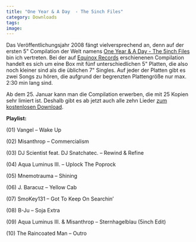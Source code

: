 ```yaml
---
title: "One Year & A Day  - The 5inch Files"
category: Downloads
tags: 
image: 
---
```


Das Veröffentlichungsjahr 2008 fängt vielversprechend an, denn auf der ersten 5" Compilation der Welt namens [One Year & A Day - The 5inch Files](http://e-q-x.net/eqx013/eqx013.htm) bin ich vertreten. Bei der auf [Equinox Records](http://www.e-q-x.net) erschienenen Compilation handelt es sich um eine Box mit fünf unterschiedlichen 5" Platten, die also noch kleiner sind als die üblichen 7" Singles. Auf jeder der Platten gibt es zwei Songs zu hören, die aufgrund der begrenzten Plattengröße nur max. 2:30 min lang sind.  

  

Ab dem 25. Januar kann man die Compilation erwerben, die mit 25 Kopien sehr limiert ist. Deshalb gibt es ab jetzt auch alle zehn Lieder [zum kostenlosen Download](http://e-q-x.net/eqx013/eqx013.htm).  

  

**Playlist:**  

(01) Vangel – Wake Up  

(02) Misanthrop – Commercialism  

(03) DJ Scientist feat. DJ Snatchatec. – Rewind & Refine  

(04) Aqua Luminus III. – Uplock The Poprock  

(05) Mnemotrauma – Shining  

(06) J. Baracuz – Yellow Cab  

(07) SmoKey131 – Got To Keep On Searchin’  

(08) B-Ju – Soja Extra  

(09) Aqua Luminus III. & Misanthrop – Sternhagelblau (5inch Edit)  

(10) The Raincoated Man – Outro